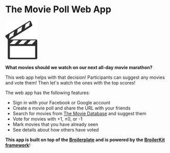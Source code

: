 # The Movie Poll Web App

<img src="./src/images/icon.png" style="max-width: 100px;">

**What movies should we watch on our next all-day movie marathon?**

This web app helps with that decision! Participants can suggest any movies and vote them! Then let's watch the ones with the top scores!

The web app has the following features:

- Sign in with your Facebook or Google account
- Create a movie poll and share the URL with your friends
- Search for movies from [The Movie Database](https://www.themoviedb.org/) and suggest them
- Vote for movies with +1, ±0, or -1
- Mark movies that you have already seen
- See details about how others have voted

**This app is built on top of the [Broilerplate](https://github.com/ktkiiski/broilerplate) and is powered by the [BroilerKit framework](https://github.com/ktkiiski/broilerkit)**!
